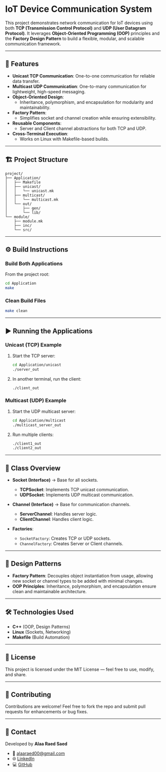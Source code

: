 # IoT Device Communication System

This project demonstrates network communication for IoT devices using both **TCP (Transmission Control Protocol)** and **UDP (User Datagram Protocol)**. It leverages **Object-Oriented Programming (OOP)** principles and the **Factory Design Pattern** to build a flexible, modular, and scalable communication framework.

---

## 🚀 Features
- **Unicast TCP Communication**: One-to-one communication for reliable data transfer.
- **Multicast UDP Communication**: One-to-many communication for lightweight, high-speed messaging.
- **Object-Oriented Design**:
  - Inheritance, polymorphism, and encapsulation for modularity and maintainability.
- **Factory Pattern**:
  - Simplifies socket and channel creation while ensuring extensibility.
- **Reusable Components**:
  - Server and Client channel abstractions for both TCP and UDP.
- **Cross-Terminal Execution**:
  - Works on Linux with Makefile-based builds.

---

## 🏗️ Project Structure
```
project/
├── Application/
│   ├── Makefile
│   ├── unicast/
│   │   └── unicast.mk
│   ├── multicast/
│   │   └── multicast.mk
│   └── out/
│       ├── gen/
│       └── lib/
└── module/
    ├── module.mk
    ├── inc/
    └── src/
```

---

## ⚙️ Build Instructions

### Build Both Applications
From the project root:
```bash
cd Application
make
```

### Clean Build Files
```bash
make clean
```

---

## ▶️ Running the Applications

### Unicast (TCP) Example
1. Start the TCP server:
   ```bash
   cd Application/unicast
   ./server_out
   ```
2. In another terminal, run the client:
   ```bash
   ./client_out
   ```

### Multicast (UDP) Example
1. Start the UDP multicast server:
   ```bash
   cd Application/multicast
   ./multicast_server_out
   ```
2. Run multiple clients:
   ```bash
   ./client1_out
   ./client2_out
   ```

---

## 📂 Class Overview

- **Socket (Interface)** → Base for all sockets.  
  - **TCPSocket**: Implements TCP unicast communication.  
  - **UDPSocket**: Implements UDP multicast communication.  

- **Channel (Interface)** → Base for communication channels.  
  - **ServerChannel**: Handles server logic.  
  - **ClientChannel**: Handles client logic.  

- **Factories**:  
  - `SocketFactory`: Creates TCP or UDP sockets.  
  - `ChannelFactory`: Creates Server or Client channels.

---

## 📐 Design Patterns
- **Factory Pattern**: Decouples object instantiation from usage, allowing new socket or channel types to be added with minimal changes.
- **OOP Principles**: Inheritance, polymorphism, and encapsulation ensure clean and maintainable architecture.

---

## 🛠️ Technologies Used
- **C++** (OOP, Design Patterns)
- **Linux** (Sockets, Networking)
- **Makefile** (Build Automation)

---

## 📜 License
This project is licensed under the MIT License — feel free to use, modify, and share.

---

## 🤝 Contributing
Contributions are welcome! Feel free to fork the repo and submit pull requests for enhancements or bug fixes.

---

## 📧 Contact
Developed by **Alaa Raed Saed**  
- 📩 [alaaraed00@gmail.com](mailto:alaaraed00@gmail.com)  
- 🌐 [LinkedIn](https://www.linkedin.com/in/alaa-raed-676a71202/)  
- 💻 [GitHub](https://github.com/alaa-raed)  
